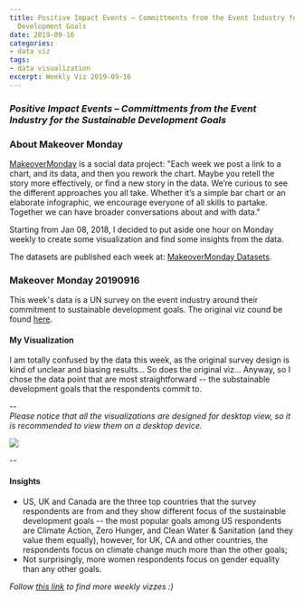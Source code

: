 ```yaml
---
title: Positive Impact Events – Committments from the Event Industry for the Sustainable
  Development Goals
date: 2019-09-16
categories:
- data viz
tags:
- data visualization
excerpt: Weekly Viz 2019-09-16
---
```


### *Positive Impact Events – Committments from the Event Industry for the Sustainable Development Goals*


### About Makeover Monday

[MakeoverMonday](http://www.makeovermonday.co.uk/) is a social data project:
"Each week we post a link to a chart, and its data, and then you rework the chart.
Maybe you retell the story more effectively, or find a new story in the data.
We’re curious to see the different approaches you all take. Whether it’s a simple bar chart or an elaborate infographic, we encourage everyone of all skills to partake.
Together we can have broader conversations about and with data."

Starting from Jan 08, 2018, I decided to put aside one hour on Monday weekly to create some visualization and find some insights from the data.

The datasets are published each week at: [MakeoverMonday Datasets](http://www.makeovermonday.co.uk/data/).

### Makeover Monday 20190916

This week's data is a UN survey on the event industry around their commitment to sustainable development goals. The original viz cound be found [here](https://datastudio.google.com/u/0/reporting/1VZc12vP-qsKGvdghQdvCm3zb6pKe3Ztc/page/66Sr).  

#### My Visualization

I am totally confused by the data this week, as the original survey design is kind of unclear and biasing results... So does the original viz... Anyway, so I chose the data point that are most straightforward -- the substainable development goals that the respondents commit to.  

--  
*Please notice that all the visualizations are designed for desktop view, so it is recommended to view them on a desktop device.*  

<div class='tableauPlaceholder' id='viz1568685985676' style='position: relative'>
<noscript><a href='#'>
  <img alt=' ' src='https:&#47;&#47;public.tableau.com&#47;static&#47;images&#47;DY&#47;DYNQR27FT&#47;1_rss.png' style='border: none' />
</a></noscript>
<object class='tableauViz'  style='display:none;'>
  <param name='host_url' value='https%3A%2F%2Fpublic.tableau.com%2F' /> 
  <param name='embed_code_version' value='3' />
  <param name='path' value='shared&#47;DYNQR27FT' />
  <param name='toolbar' value='yes' />
  <param name='static_image' value='https:&#47;&#47;public.tableau.com&#47;static&#47;images&#47;DY&#47;DYNQR27FT&#47;1.png' />
  <param name='animate_transition' value='yes' />
  <param name='display_static_image' value='yes' />
  <param name='display_spinner' value='yes' />
  <param name='display_overlay' value='yes' />
  <param name='display_count' value='yes' />
</object></div>    
<script type='text/javascript'>        
  var divElement = document.getElementById('viz1568685985676');   
  var vizElement = divElement.getElementsByTagName('object')[0];    
  if ( divElement.offsetWidth > 800 ) { vizElement.style.width='800px';vizElement.style.height='1227px';} else if ( divElement.offsetWidth > 500 ) { vizElement.style.width='800px';vizElement.style.height='1227px';} else { vizElement.style.width='100%';vizElement.style.height='977px';}      
  var scriptElement = document.createElement('script');                
  scriptElement.src = 'https://public.tableau.com/javascripts/api/viz_v1.js';   
  vizElement.parentNode.insertBefore(scriptElement, vizElement);             
</script>
  
--  

#### Insights
* US, UK and Canada are the three top countries that the survey respondents are from and they show different focus of the sustainable development goals -- the most popular goals among US respondents are Climate Action, Zero Hunger, and Clean Water & Sanitation (and they value them equally), however, for UK, CA and other countries, the respondents focus on climate change much more than the other goals;   
* Not surprisingly, more women respondents focus on gender equality than any other goals.  


*Follow [this link](https://yudong-94.github.io/personal-website/project/MakeOverMonday2019/) to find more weekly vizzes :)*